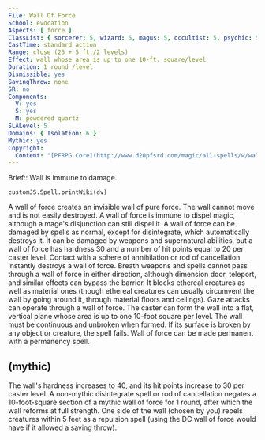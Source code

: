 ```yaml
---
File: Wall Of Force
School: evocation
Aspects: [ force ]
ClassList: { sorcerer: 5, wizard: 5, magus: 5, occultist: 5, psychic: 5 }
CastTime: standard action
Range: close (25 + 5 ft./2 levels)
Effect: wall whose area is up to one 10-ft. square/level
Duration: 1 round /level
Dismissible: yes
SavingThrow: none
SR: no
Components:
  V: yes
  S: yes
  M: powdered quartz
SLALevel: 5
Domains: { Isolation: 6 }
Mythic: yes
Copyright:
  Content: "[PFRPG Core](http://www.d20pfsrd.com/magic/all-spells/w/wall-of-force)"
---
```

Brief:: Wall is immune to damage.

```dataviewjs
customJS.Spell.printWiki(dv)
```

A wall of force creates an invisible wall of pure force. The wall cannot move and is not easily destroyed. A wall of force is immune to dispel magic, although a mage's disjunction can still dispel it.  A wall of force can be damaged by spells as normal, except for disintegrate, which automatically destroys it. It can be damaged by weapons and supernatural abilities, but a wall of force has hardness 30 and a number of hit points equal to 20 per caster level. Contact with a sphere of annihilation or rod of cancellation instantly destroys a wall of force.  Breath weapons and spells cannot pass through a wall of force in either direction, although dimension door, teleport, and similar effects can bypass the barrier. It blocks ethereal creatures as well as material ones (though ethereal creatures can usually circumvent the wall by going around it, through material floors and ceilings). Gaze attacks can operate through a wall of force.  The caster can form the wall into a flat, vertical plane whose area is up to one 10-foot square per level. The wall must be continuous and unbroken when formed. If its surface is broken by any object or creature, the spell fails.  Wall of force can be made permanent with a permanency spell.


## (mythic)

The wall's hardness increases to 40, and its hit points increase to 30 per caster level. A non-mythic disintegrate spell or rod of cancellation negates a 10-foot-square section of a mythic wall of force for 1 round, after which the wall reforms at full strength. One side of the wall (chosen by you) repels creatures within 5 feet as a repulsion spell (using the DC wall of force would have if it allowed a saving throw).
